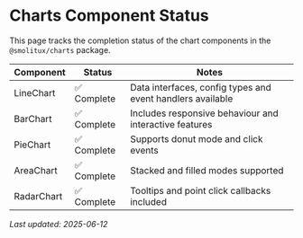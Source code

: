 # Charts Component Status

This page tracks the completion status of the chart components in the `@smolitux/charts` package.

| Component   | Status  | Notes |
|-------------|--------|-------|
| LineChart   | ✅ Complete | Data interfaces, config types and event handlers available |
| BarChart    | ✅ Complete | Includes responsive behaviour and interactive features |
| PieChart    | ✅ Complete | Supports donut mode and click events |
| AreaChart   | ✅ Complete | Stacked and filled modes supported |
| RadarChart  | ✅ Complete | Tooltips and point click callbacks included |

_Last updated: 2025-06-12_
